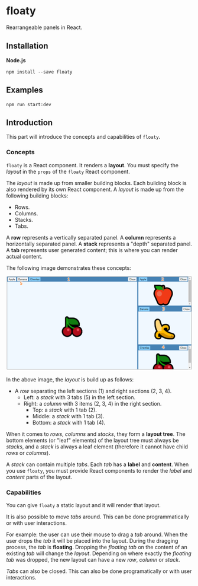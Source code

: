# floaty

Rearrangeable panels in React.

## Installation

**Node.js**

```shell
npm install --save floaty
```

## Examples

```shell
npm run start:dev
```

## Introduction

This part will introduce the concepts and capabilities of `floaty`.

### Concepts

`floaty` is a React component.
It renders a **layout**.
You must specify the *layout* in the `props` of the `floaty` React component.

The *layout* is made up from smaller building blocks.
Each building block is also rendered by its own React component.
A *layout* is made up from the following building blocks:

- Rows.
- Columns.
- Stacks.
- Tabs.

A **row** represents a vertically separated panel.
A **column** represents a horizontally separated panel.
A **stack** represents a "depth" separated panel.
A **tab** represents user generated content; this is where you can render actual content.

The following image demonstrates these concepts:

![](images/screenshot-1.png)

In the above image, the *layout* is build up as follows:

- A *row* separating the left sections (1) and right sections (2, 3, 4).
  - Left: a *stack* with 3 tabs (5) in the left section.
  - Right: a *column* with 3 items (2, 3, 4) in the right section.
    - Top: a *stack* with 1 tab (2).
    - Middle: a *stack* with 1 tab (3).
    - Bottom: a *stack* with 1 tab (4).

When it comes to *rows*, *columns* and *stacks*, they form a **layout tree**.
The bottom elements (or "leaf" elements) of the layout tree must always be *stacks*, and a *stack* is always a leaf element (therefore it cannot have child *rows* or *columns*).

A *stack* can contain multiple *tabs*.
Each *tab* has a **label** and **content**.
When you use `floaty`, you must provide React components to render the *label* and *content* parts of the layout.

### Capabilities

You can give `floaty` a static layout and it will render that layout.

It is also possible to move *tabs* around.
This can be done programmatically or with user interactions.

For example: the user can use their mouse to drag a *tab* around.
When the user drops the *tab* it will be placed into the layout.
During the dragging process, the *tab* is **floating**.
Dropping the *floating tab* on the content of an existing *tab* will change the *layout*.
Depending on where exactly the *floating tab* was dropped, the new layout can have a new *row*, *column* or *stack*.

*Tabs* can also be closed.
This can also be done programatically or with user interactions.
